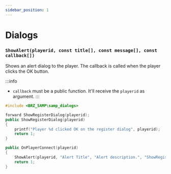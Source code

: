 ```yaml
---
sidebar_position: 1
---
```


# Dialogs

### `ShowAlert(playerid, const title[], const message[], const callback[])`

Shows an alert dialog to the player. The callback is called when the player clicks the OK button.

:::info
- `callback` must be a public function. It'll receive the `playerid` as argument.
:::

```cpp
#include <BRZ_SAMP\samp_dialogs>

forward ShowRegisterDialog(playerid);
public ShowRegisterDialog(playerid)
{
	printf("Player %d clicked OK on the register dialog", playerid);
	return 1;
}

public OnPlayerConnect(playerid)
{
	ShowAlert(playerid, "Alert Title", "Alert description.", "ShowRegisterDialog");
	return 1;
}
```